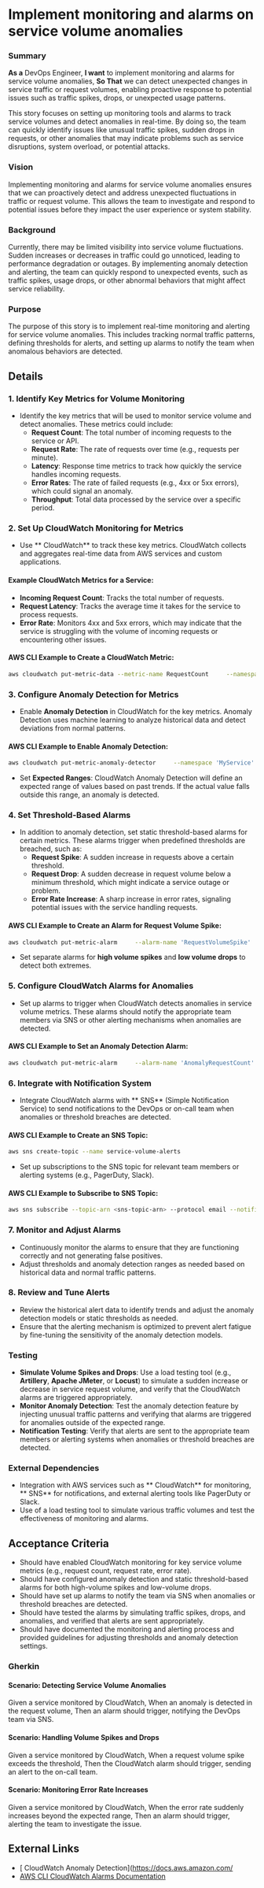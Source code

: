 
# Implement monitoring and alarms on service volume anomalies
### Summary
**As a** DevOps Engineer, **I want** to implement monitoring and alarms for service volume anomalies, **So That** we can detect unexpected changes in service traffic or request volumes, enabling proactive response to potential issues such as traffic spikes, drops, or unexpected usage patterns.

This story focuses on setting up monitoring tools and alarms to track service volumes and detect anomalies in real-time. By doing so, the team can quickly identify issues like unusual traffic spikes, sudden drops in requests, or other anomalies that may indicate problems such as service disruptions, system overload, or potential attacks.

### Vision
Implementing monitoring and alarms for service volume anomalies ensures that we can proactively detect and address unexpected fluctuations in traffic or request volume. This allows the team to investigate and respond to potential issues before they impact the user experience or system stability.

### Background
Currently, there may be limited visibility into service volume fluctuations. Sudden increases or decreases in traffic could go unnoticed, leading to performance degradation or outages. By implementing anomaly detection and alerting, the team can quickly respond to unexpected events, such as traffic spikes, usage drops, or other abnormal behaviors that might affect service reliability.

### Purpose
The purpose of this story is to implement real-time monitoring and alerting for service volume anomalies. This includes tracking normal traffic patterns, defining thresholds for alerts, and setting up alarms to notify the team when anomalous behaviors are detected.

## Details
### 1. Identify Key Metrics for Volume Monitoring
- Identify the key metrics that will be used to monitor service volume and detect anomalies. These metrics could include:
  - **Request Count**: The total number of incoming requests to the service or API.
  - **Request Rate**: The rate of requests over time (e.g., requests per minute).
  - **Latency**: Response time metrics to track how quickly the service handles incoming requests.
  - **Error Rates**: The rate of failed requests (e.g., 4xx or 5xx errors), which could signal an anomaly.
  - **Throughput**: Total data processed by the service over a specific period.

### 2. Set Up CloudWatch Monitoring for Metrics
- Use ** CloudWatch** to track these key metrics. CloudWatch collects and aggregates real-time data from AWS services and custom applications.

#### Example CloudWatch Metrics for a Service:
- **Incoming Request Count**: Tracks the total number of requests.
- **Request Latency**: Tracks the average time it takes for the service to process requests.
- **Error Rate**: Monitors 4xx and 5xx errors, which may indicate that the service is struggling with the volume of incoming requests or encountering other issues.

#### AWS CLI Example to Create a CloudWatch Metric:
```bash
aws cloudwatch put-metric-data --metric-name RequestCount     --namespace 'MyService'     --unit Count     --value 100
```

### 3. Configure Anomaly Detection for Metrics
- Enable **Anomaly Detection** in CloudWatch for the key metrics. Anomaly Detection uses machine learning to analyze historical data and detect deviations from normal patterns.

#### AWS CLI Example to Enable Anomaly Detection:
```bash
aws cloudwatch put-metric-anomaly-detector     --namespace 'MyService'     --metric-name 'RequestCount'     --stat 'Average'     --configuration '{\'ExcludedTimeRanges\': [],\'ThresholdMetricId\': \'anomaly-detection\'}'
```

- Set **Expected Ranges**: CloudWatch Anomaly Detection will define an expected range of values based on past trends. If the actual value falls outside this range, an anomaly is detected.

### 4. Set Threshold-Based Alarms
- In addition to anomaly detection, set static threshold-based alarms for certain metrics. These alarms trigger when predefined thresholds are breached, such as:
  - **Request Spike**: A sudden increase in requests above a certain threshold.
  - **Request Drop**: A sudden decrease in request volume below a minimum threshold, which might indicate a service outage or problem.
  - **Error Rate Increase**: A sharp increase in error rates, signaling potential issues with the service handling requests.

#### AWS CLI Example to Create an Alarm for Request Volume Spike:
```bash
aws cloudwatch put-metric-alarm     --alarm-name 'RequestVolumeSpike'     --metric-name 'RequestCount'     --namespace 'MyService'     --statistic 'Sum'     --period 300     --threshold 1000     --comparison-operator 'GreaterThanThreshold'     --evaluation-periods 1     --alarm-actions <sns-topic-arn>
```

- Set separate alarms for **high volume spikes** and **low volume drops** to detect both extremes.

### 5. Configure CloudWatch Alarms for Anomalies
- Set up alarms to trigger when CloudWatch detects anomalies in service volume metrics. These alarms should notify the appropriate team members via  SNS or other alerting mechanisms when anomalies are detected.

#### AWS CLI Example to Set an Anomaly Detection Alarm:
```bash
aws cloudwatch put-metric-alarm     --alarm-name 'AnomalyRequestCount'     --metric-name 'RequestCount'     --namespace 'MyService'     --statistic 'Average'     --comparison-operator 'GreaterThanThreshold'     --threshold 500     --evaluation-periods 1     --datapoints-to-alarm 1     --anomaly-detector '{\'AnomalyDetectorName\': \'RequestCountAnomalyDetector\'}'     --alarm-actions <sns-topic-arn>
```

### 6. Integrate with Notification System
- Integrate CloudWatch alarms with ** SNS** (Simple Notification Service) to send notifications to the DevOps or on-call team when anomalies or threshold breaches are detected.

#### AWS CLI Example to Create an SNS Topic:
```bash
aws sns create-topic --name service-volume-alerts
```

- Set up subscriptions to the SNS topic for relevant team members or alerting systems (e.g., PagerDuty, Slack).

#### AWS CLI Example to Subscribe to SNS Topic:
```bash
aws sns subscribe --topic-arn <sns-topic-arn> --protocol email --notification-endpoint <email@example.com>
```

### 7. Monitor and Adjust Alarms
- Continuously monitor the alarms to ensure that they are functioning correctly and not generating false positives.
- Adjust thresholds and anomaly detection ranges as needed based on historical data and normal traffic patterns.

### 8. Review and Tune Alerts
- Review the historical alert data to identify trends and adjust the anomaly detection models or static thresholds as needed.
- Ensure that the alerting mechanism is optimized to prevent alert fatigue by fine-tuning the sensitivity of the anomaly detection models.

### Testing
- **Simulate Volume Spikes and Drops**: Use a load testing tool (e.g., **Artillery**, **Apache JMeter**, or **Locust**) to simulate a sudden increase or decrease in service request volume, and verify that the CloudWatch alarms are triggered appropriately.
- **Monitor Anomaly Detection**: Test the anomaly detection feature by injecting unusual traffic patterns and verifying that alarms are triggered for anomalies outside of the expected range.
- **Notification Testing**: Verify that alerts are sent to the appropriate team members or alerting systems when anomalies or threshold breaches are detected.

### External Dependencies
- Integration with AWS services such as ** CloudWatch** for monitoring, ** SNS** for notifications, and external alerting tools like PagerDuty or Slack.
- Use of a load testing tool to simulate various traffic volumes and test the effectiveness of monitoring and alarms.

## Acceptance Criteria
- Should have enabled CloudWatch monitoring for key service volume metrics (e.g., request count, request rate, error rate).
- Should have configured anomaly detection and static threshold-based alarms for both high-volume spikes and low-volume drops.
- Should have set up alarms to notify the team via SNS when anomalies or threshold breaches are detected.
- Should have tested the alarms by simulating traffic spikes, drops, and anomalies, and verified that alerts are sent appropriately.
- Should have documented the monitoring and alerting process and provided guidelines for adjusting thresholds and anomaly detection settings.

### Gherkin
#### Scenario: Detecting Service Volume Anomalies
Given a service monitored by CloudWatch,
When an anomaly is detected in the request volume,
Then an alarm should trigger, notifying the DevOps team via SNS.

#### Scenario: Handling Volume Spikes and Drops
Given a service monitored by CloudWatch,
When a request volume spike exceeds the threshold,
Then the CloudWatch alarm should trigger, sending an alert to the on-call team.

#### Scenario: Monitoring Error Rate Increases
Given a service monitored by CloudWatch,
When the error rate suddenly increases beyond the expected range,
Then an alarm should trigger, alerting the team to investigate the issue.

## External Links
- [ CloudWatch Anomaly Detection](https://docs.aws.amazon.com/
- [AWS CLI CloudWatch Alarms Documentation](https://docs.aws.amazon.com/cli/latest/reference/cloudwatch/put-metric-alarm.html)
